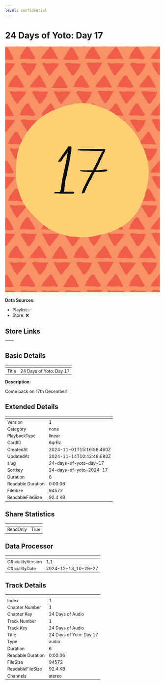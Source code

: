 ```yaml
---
level: confidential
---
```

# 24 Days of Yoto: Day 17

![card_[6qrRz].png](../../img/cards/card_[6qrRz].png)

**Data Sources**: 

- Playlist:✅
- Store: ❌


## Store Links

| <!-- --> | <!-- --> |
| - | - |


## Basic Details

| <!-- --> | <!-- --> |
| - | - |
| Title | 24 Days of Yoto: Day 17 |

**Description**:

Come back on 17th December!


## Extended Details

| <!-- --> | <!-- --> |
| - | - |
| Version | 1 |
| Category | none |
| PlaybackType | linear |
| CardID | 6qrRz |
| CreatedAt | 2024-11-01T15:16:58.460Z |
| UpdatedAt | 2024-11-14T10:43:48.680Z |
| slug | 24-days-of-yoto-day-17 |
| Sortkey | 24-days-of-yoto-2024-17 |
| Duration | 6 |
| Readable Duration | 0:00:06 |
| FileSize | 94572 |
| ReadableFileSize | 92.4 KB |


## Share Statistics

| <!-- --> | <!-- --> |
| - | - |
| ReadOnly | True |


## Data Processor

| <!-- --> | <!-- --> |
| - | - |
| OfficialityVersion | 1.1
| OfficialityDate | 2024-12-13_10-29-27


## Track Details

| <!-- --> | <!-- --> |
| - | - |
| Index | 1 |
| Chapter Number | 1 |
| Chapter Key | 24 Days of Audio |
| Track Number | 1 |
| Track Key | 24 Days of Audio |
| Title | 24 Days of Yoto: Day 17 |
| Type | audio |
| Duration | 6 |
| Readable Duration | 0:00:06 |
| FileSize | 94572 |
| ReadableFileSize | 92.4 KB |
| Channels | stereo |

